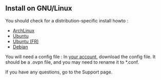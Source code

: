 Install on GNU/Linux
--------------------

You should check for a distribution-specific install howto :

* <a href="https://wiki.archlinux.org/index.php/OpenVPN">ArchLinux</a>
* <a href="https://help.ubuntu.com/community/OpenVPN">Ubuntu</a>
* <a href="http://doc.ubuntu-fr.org/openvpn">Ubuntu (FR)</a>
* <a href="http://wiki.debian.org/OpenVPN">Debian</a>

You will need a config file : In [your account](/account/), download the config file. It should be a .ovpn file, and you may need to rename it to *.conf.

If you have any questions, go to the Support page.

